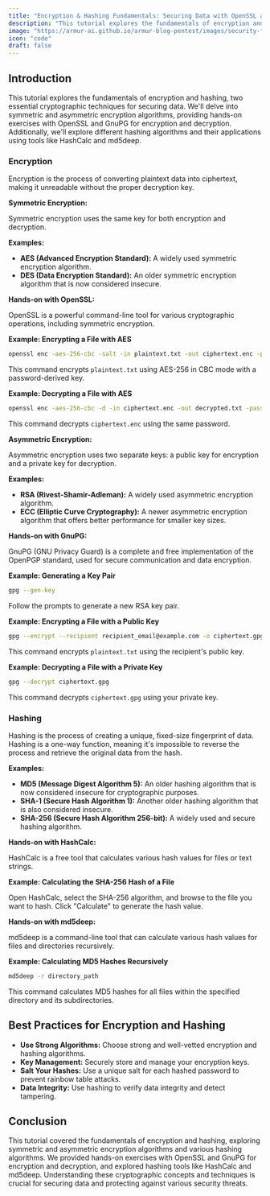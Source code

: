 ```yaml
---
title: "Encryption & Hashing Fundamentals: Securing Data with OpenSSL and GnuPG"
description: "This tutorial explores the fundamentals of encryption and hashing, including symmetric and asymmetric encryption algorithms, and provides hands-on exercises with OpenSSL and GnuPG."
image: "https://armur-ai.github.io/armur-blog-pentest/images/security-fundamentals.png"
icon: "code"
draft: false
---
```


## Introduction

This tutorial explores the fundamentals of encryption and hashing, two essential cryptographic techniques for securing data. We'll delve into symmetric and asymmetric encryption algorithms, providing hands-on exercises with OpenSSL and GnuPG for encryption and decryption. Additionally, we'll explore different hashing algorithms and their applications using tools like HashCalc and md5deep.

### Encryption

Encryption is the process of converting plaintext data into ciphertext, making it unreadable without the proper decryption key.

**Symmetric Encryption:**

Symmetric encryption uses the same key for both encryption and decryption.

**Examples:**

* **AES (Advanced Encryption Standard):** A widely used symmetric encryption algorithm.
* **DES (Data Encryption Standard):** An older symmetric encryption algorithm that is now considered insecure.

**Hands-on with OpenSSL:**

OpenSSL is a powerful command-line tool for various cryptographic operations, including symmetric encryption.

**Example: Encrypting a File with AES**

```bash
openssl enc -aes-256-cbc -salt -in plaintext.txt -out ciphertext.enc -pass pass:"your_password"
```

This command encrypts `plaintext.txt` using AES-256 in CBC mode with a password-derived key.

**Example: Decrypting a File with AES**

```bash
openssl enc -aes-256-cbc -d -in ciphertext.enc -out decrypted.txt -pass pass:"your_password"
```

This command decrypts `ciphertext.enc` using the same password.

**Asymmetric Encryption:**

Asymmetric encryption uses two separate keys: a public key for encryption and a private key for decryption.

**Examples:**

* **RSA (Rivest-Shamir-Adleman):** A widely used asymmetric encryption algorithm.
* **ECC (Elliptic Curve Cryptography):** A newer asymmetric encryption algorithm that offers better performance for smaller key sizes.

**Hands-on with GnuPG:**

GnuPG (GNU Privacy Guard) is a complete and free implementation of the OpenPGP standard, used for secure communication and data encryption.

**Example: Generating a Key Pair**

```bash
gpg --gen-key
```

Follow the prompts to generate a new RSA key pair.

**Example: Encrypting a File with a Public Key**

```bash
gpg --encrypt --recipient recipient_email@example.com -o ciphertext.gpg plaintext.txt
```

This command encrypts `plaintext.txt` using the recipient's public key.

**Example: Decrypting a File with a Private Key**

```bash
gpg --decrypt ciphertext.gpg
```

This command decrypts `ciphertext.gpg` using your private key.

### Hashing

Hashing is the process of creating a unique, fixed-size fingerprint of data. Hashing is a one-way function, meaning it's impossible to reverse the process and retrieve the original data from the hash.

**Examples:**

* **MD5 (Message Digest Algorithm 5):** An older hashing algorithm that is now considered insecure for cryptographic purposes.
* **SHA-1 (Secure Hash Algorithm 1):** Another older hashing algorithm that is also considered insecure.
* **SHA-256 (Secure Hash Algorithm 256-bit):** A widely used and secure hashing algorithm.

**Hands-on with HashCalc:**

HashCalc is a free tool that calculates various hash values for files or text strings.

**Example: Calculating the SHA-256 Hash of a File**

Open HashCalc, select the SHA-256 algorithm, and browse to the file you want to hash. Click "Calculate" to generate the hash value.

**Hands-on with md5deep:**

md5deep is a command-line tool that can calculate various hash values for files and directories recursively.

**Example: Calculating MD5 Hashes Recursively**

```bash
md5deep -r directory_path
```

This command calculates MD5 hashes for all files within the specified directory and its subdirectories.

## Best Practices for Encryption and Hashing

* **Use Strong Algorithms:** Choose strong and well-vetted encryption and hashing algorithms.
* **Key Management:** Securely store and manage your encryption keys.
* **Salt Your Hashes:** Use a unique salt for each hashed password to prevent rainbow table attacks.
* **Data Integrity:** Use hashing to verify data integrity and detect tampering.

## Conclusion

This tutorial covered the fundamentals of encryption and hashing, exploring symmetric and asymmetric encryption algorithms and various hashing algorithms. We provided hands-on exercises with OpenSSL and GnuPG for encryption and decryption, and explored hashing tools like HashCalc and md5deep. Understanding these cryptographic concepts and techniques is crucial for securing data and protecting against various security threats. 